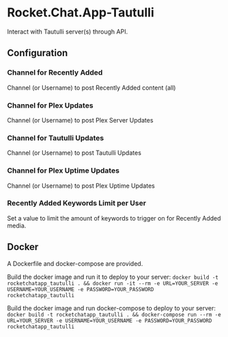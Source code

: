# Rocket.Chat.App-Tautulli

Interact with Tautulli server(s) through API.

## Configuration

### Channel for Recently Added
Channel (or Username) to post Recently Added content (all)
### Channel for Plex Updates
Channel (or Username) to post Plex Server Updates
### Channel for Tautulli Updates
Channel (or Username) to post Tautulli Updates
### Channel for Plex Uptime Updates
Channel (or Username) to post Plex Uptime Updates
### Recently Added Keywords Limit per User
Set a value to limit the amount of keywords to trigger on for Recently Added media.

## Docker
A Dockerfile and docker-compose are provided.

Build the docker image and run it to deploy to your server:
`docker build -t rocketchatapp_tautulli . && docker run -it --rm -e URL=YOUR_SERVER -e USERNAME=YOUR_USERNAME -e PASSWORD=YOUR_PASSWORD rocketchatapp_tautulli`

Build the docker image and run docker-compose to deploy to your server:
`docker build -t rocketchatapp_tautulli . && docker-compose run --rm -e URL=YOUR_SERVER -e USERNAME=YOUR_USERNAME -e PASSWORD=YOUR_PASSWORD rocketchatapp_tautulli`